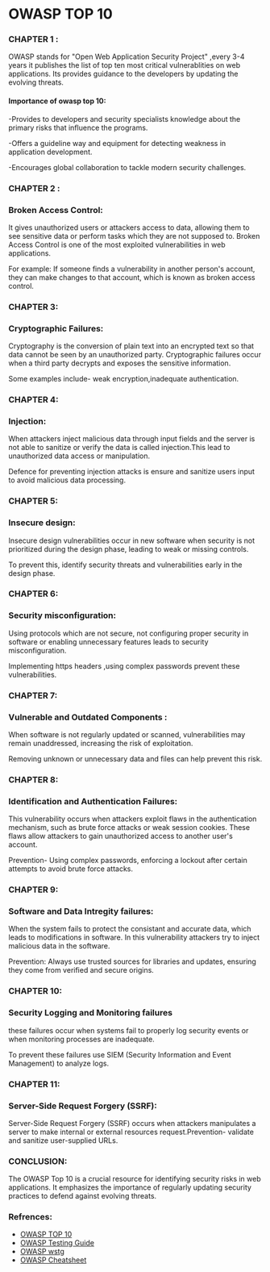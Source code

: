 # OWASP TOP 10


### CHAPTER 1 :
OWASP stands for "Open Web Application Security Project" ,every 3-4 years it publishes the list of top ten most critical vulnerablities on web applications. Its provides guidance to the developers by updating the evolving threats.
#### Importance of owasp top 10:
-Provides to developers and security specialists knowledge about the primary risks that influence the programs.

-Offers a guideline way and equipment for detecting weakness in application development.

-Encourages global collaboration to tackle modern security challenges.


### CHAPTER 2 :

### Broken Access Control:  
It gives unauthorized users or attackers access to data, allowing them to see sensitive data or perform tasks which they are not supposed to. Broken Access Control is one of the most exploited vulnerabilities in web applications. 

For example: If someone finds a vulnerability in another person's account, they can make changes to that account, which is known as broken access control.

### CHAPTER 3:

### Cryptographic Failures:
Cryptography is the conversion of plain text into an encrypted text so that data cannot be seen by an unauthorized party. Cryptographic failures occur when a third party decrypts and exposes the sensitive information.

Some examples include- weak encryption,inadequate authentication.

### CHAPTER 4:

### Injection:
When attackers inject malicious data through input fields and the server is not able to sanitize or verify the data is called injection.This lead to unauthorized data access or manipulation.

Defence for preventing injection attacks is ensure and sanitize users input to avoid malicious data processing.

### CHAPTER 5:

### Insecure design:
Insecure design vulnerabilities occur in new software when security is not prioritized during the design phase, leading to weak or missing controls.

To prevent this, identify security threats and vulnerabilities early in the design phase.

### CHAPTER 6:

### Security misconfiguration:
Using protocols which are not secure, not configuring proper security in software or enabling unnecessary features leads to security misconfiguration.

Implementing https headers ,using complex passwords prevent these vulnerabilities.

### CHAPTER 7:

### Vulnerable and Outdated Components :
When software is not regularly updated or scanned, vulnerabilities may remain unaddressed, increasing the risk of exploitation.

Removing unknown or unnecessary data and files can help prevent this risk.

### CHAPTER 8:

### Identification and Authentication Failures:
This vulnerability occurs when attackers exploit flaws in the authentication mechanism, such as brute force attacks or weak session cookies. These flaws allow attackers to gain unauthorized access to another user's account.

Prevention- Using complex passwords, enforcing a lockout after certain attempts to avoid brute force attacks. 

### CHAPTER 9:

### Software and Data Intregity failures:
When the system fails to protect the consistant and accurate data, which leads to modifications in software. In this vulnerability attackers try to inject malicious data in the software.

Prevention:
Always use trusted sources for libraries and updates, ensuring they come from verified and secure origins.

### CHAPTER 10:

### Security Logging and Monitoring failures
these failures occur when systems fail to properly log security events or when monitoring processes are inadequate.

To prevent these failures use SIEM (Security Information and Event Management) to analyze logs.

### CHAPTER 11:

### Server-Side Request Forgery (SSRF):
Server-Side Request Forgery (SSRF) occurs when attackers manipulates a server to make internal or external resources request.Prevention- validate and sanitize user-supplied URLs.

### CONCLUSION:
The OWASP Top 10 is a crucial resource for identifying security risks in web applications. It emphasizes the importance of regularly updating security practices to defend against evolving threats.

### Refrences:
- [OWASP TOP 10](https://owasp.org/www-project-top-ten/)
- [OWASP Testing Guide](https://owasp.org/www-project-web-security-testing-guide/assets/archive/OWASP_Testing_Guide_v3.pdf)
- [OWASP wstg](https://github.com/OWASP/wstg)
- [OWASP Cheatsheet](https://github.com/OWASP/CheatSheetSeries)



